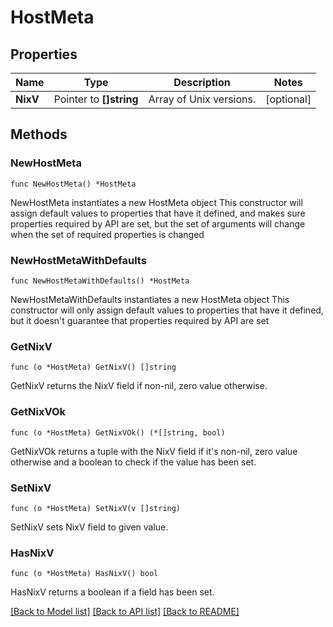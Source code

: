 # HostMeta

## Properties

Name | Type | Description | Notes
---- | ---- | ----------- | ------
**NixV** | Pointer to **[]string** | Array of Unix versions. | [optional] 

## Methods

### NewHostMeta

`func NewHostMeta() *HostMeta`

NewHostMeta instantiates a new HostMeta object
This constructor will assign default values to properties that have it defined,
and makes sure properties required by API are set, but the set of arguments
will change when the set of required properties is changed

### NewHostMetaWithDefaults

`func NewHostMetaWithDefaults() *HostMeta`

NewHostMetaWithDefaults instantiates a new HostMeta object
This constructor will only assign default values to properties that have it defined,
but it doesn't guarantee that properties required by API are set

### GetNixV

`func (o *HostMeta) GetNixV() []string`

GetNixV returns the NixV field if non-nil, zero value otherwise.

### GetNixVOk

`func (o *HostMeta) GetNixVOk() (*[]string, bool)`

GetNixVOk returns a tuple with the NixV field if it's non-nil, zero value otherwise
and a boolean to check if the value has been set.

### SetNixV

`func (o *HostMeta) SetNixV(v []string)`

SetNixV sets NixV field to given value.

### HasNixV

`func (o *HostMeta) HasNixV() bool`

HasNixV returns a boolean if a field has been set.


[[Back to Model list]](../README.md#documentation-for-models) [[Back to API list]](../README.md#documentation-for-api-endpoints) [[Back to README]](../README.md)


